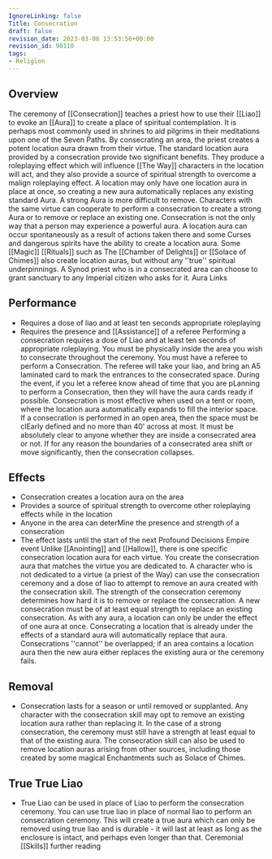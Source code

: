 ```yaml
---
IgnoreLinking: false
Title: Consecration
draft: false
revision_date: 2023-03-08 13:53:56+00:00
revision_id: 98110
tags:
- Religion
---
```


## Overview
The ceremony of [[Consecration]] teaches a priest how to use their [[Liao]] to evoke an [[Aura]] to create a place of spiritual contemplation. It is perhaps most commonly used in shrines to aid pilgrims in their meditations upon one of the Seven Paths. By consecrating an area, the priest creates a potent location aura drawn from their virtue. The standard location aura provided by a consecration provide two significant benefits. They produce a roleplaying effect which will influence [[The Way]] characters in the location will act, and they also provide a source of spiritual strength to overcome a malign roleplaying effect.
A location may only have one location aura in place at once, so creating a new aura automatically replaces any existing standard Aura. A strong Aura is more difficult to remove. Characters with the same virtue can cooperate to perform a consecration to create a strong Aura or to remove or replace an existing one.
Consecration is not the only way that a person may experience a powerful aura. A location aura can occur spontaneously as a result of actions taken there and some Curses and dangerous spirits have the ability to create a location aura. Some [[Magic]] [[Rituals]] such as The [[Chamber of Delights]] or [[Solace of Chimes]] also create location auras, but without any ''true'' spiritual underpinnings.
A Synod priest who is in a consecrated area can choose to grant sanctuary to any Imperial citizen who asks for it.
Aura Links
## Performance
* Requires a dose of liao and at least ten seconds appropriate roleplaying
* Requires the presence and [[Assistance]] of a referee
Performing a consecration requires a dose of Liao and at least ten seconds of appropriate roleplaying. You must be physically inside the area you wish to consecrate throughout the ceremony.
You must have a referee to perform a Consecration. The referee will take your liao, and bring an A5 laminated card to mark the entrances to the consecrated space. During the event, if you let a referee know ahead of time that you are pLanning to perform a Consecration, then they will have the aura cards ready if possible.
Consecration is most effective when used on a tent or room, where the location aura automatically expands to fill the interior space. If a consecration is performed in an open area, then the space must be clEarly defined and no more than 40' across at most. It must be absolutely clear to anyone whether they are inside a consecrated area or not. If for any reason the boundaries of a consecrated area shift or move significantly, then the consecration collapses.
## Effects
* Consecration creates a location aura on the area
* Provides a source of spiritual strength to overcome other roleplaying effects while in the location
* Anyone in the area can deterMine the presence and strength of a consecration
* The effect lasts until the start of the next Profound Decisions Empire event
Unlike [[Anointing]] and [[Hallow]], there is one specific consecration location aura for each virtue. You create the consecration aura that matches the virtue you are dedicated to. A character who is not dedicated to a virtue (a priest of the Way) can use the consecration ceremony and a dose of liao to attempt to remove an aura created with the consecration skill.
The strength of the consecration ceremony determines how hard it is to remove or replace the consecration. A new consecration must be of at least equal strength to replace an existing consecration.
As with any aura, a location can only be under the effect of one aura at once. Consecrating a location that is already under the effects of a standard aura will automatically replace that aura. Consecrations ''cannot'' be overlapped; if an area contains a location aura then the new aura either replaces the existing aura or the ceremony fails.
## Removal
* Consecration lasts for a season or until removed or supplanted.
Any character with the consecration skill may opt to remove an existing location aura rather than replacing it. In the case of a strong consecration, the ceremony must still have a strength at least equal to that of the existing aura.
The consecration skill can also be used to remove location auras arising from other sources, including those created by some magical Enchantments such as Solace of Chimes.
## True True Liao
* True Liao can be used in place of Liao to perform the consecration ceremony.
You can use true liao in place of normal liao to perform an consecration ceremony. This will create a true aura which can only be removed using true liao and is durable - it will last at least as long as the enclosure is intact, and perhaps even longer than that.
Ceremonial [[Skills]] further reading